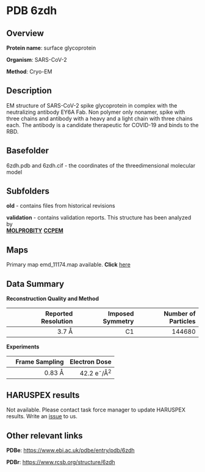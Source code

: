 # PDB 6zdh

## Overview

**Protein name**: surface glycoprotein

**Organism**: SARS-CoV-2

**Method**: Cryo-EM

## Description

EM structure of SARS-CoV-2 spike glycoprotein in complex with the neutralizing antibody EY6A Fab. Non polymer only nonamer, spike with three chains and antibody with a heavy and a light chain with three chains each. The antibody is a candidate therapeutic for COVID-19 and binds to the RBD. 

## Basefolder

6zdh.pdb and 6zdh.cif - the coordinates of the threedimensional molecular model

## Subfolders



**old** - contains files from historical revisions

**validation** - contains validation reports. This structure has been analyzed by <br>  [**MOLPROBITY**](https://github.com/thorn-lab/coronavirus_structural_task_force/tree/master/pdb/surface_glycoprotein/SARS-CoV-2/6zdh/validation/molprobity)   [**CCPEM**](https://github.com/thorn-lab/coronavirus_structural_task_force/tree/master/pdb/surface_glycoprotein/SARS-CoV-2/6zdh/validation/ccpem-validation)



## Maps

Primary map emd_11174.map available. **Click** [here](http://ftp.wwpdb.org/pub/emdb/structures/EMD-11174/map/) 

## Data Summary
**Reconstruction Quality and Method**

|   | Reported Resolution | Imposed Symmetry | Number of Particles |
|---|-------------:|----------------:|--------------:|
|   |3.7 Å|C1|144680|

**Experiments**

|   | Frame Sampling | Electron Dose |
|---|-------------:|----------------:|
|   |0.83 Å|42.2 e<sup>-</sup>/Å<sup>2</sup>|

## HARUSPEX results

Not available. Please contact task force manager to update HARUSPEX results. Write an [issue](https://github.com/thorn-lab/coronavirus_structural_task_force/issues) to us.

## Other relevant links 
**PDBe**:  https://www.ebi.ac.uk/pdbe/entry/pdb/6zdh
 
**PDBr**: https://www.rcsb.org/structure/6zdh 
